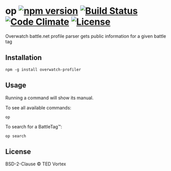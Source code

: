 # op [![npm version](https://badge.fury.io/js/overwatch-profiler.svg)](https://badge.fury.io/js/overwatch-profiler) [![Build Status](http://img.shields.io/travis/vrtxf/overwatch-profile-parser.svg?style=flat-square)](https://travis-ci.org/vrtxf/overwatch-profile-parser) [![Code Climate](http://img.shields.io/codeclimate/github/vrtxf/overwatch-profile-parser.svg?style=flat-square)](https://codeclimate.com/github/vrtxf/overwatch-profile-parser) [![License](http://img.shields.io/:license-mit-blue.svg?style=flat-square)](http://vrtxf.mit-license.org)

Overwatch battle.net profile parser gets public information for a given battle tag

## Installation

```
npm -g install overwatch-profiler
```

## Usage

Running a command will show its manual.

To see all available commands:

```
op
```

To search for a BattleTag™:

```
op search
```

## License

BSD-2-Clause © TED Vortex
